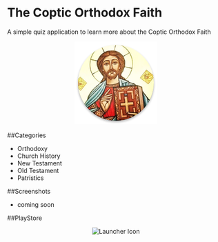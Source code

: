# The Coptic Orthodox Faith
A simple quiz application to learn more about the Coptic Orthodox Faith

<p align="center">
  <img src="https://github.com/AbanoubG/thecopticorthodoxfaith/blob/master/app/src/main/res/mipmap-xxxhdpi/ic_launcher.png" alt="Launcher Icon"/>
</p>

##Categories
- Orthodoxy
- Church History
- New Testament
- Old Testament
- Patristics

##Screenshots
- coming soon 

##PlayStore 
<p align="center">
  <img src="https://play.google.com/intl/en_us/badges/images/generic/en_badge_web_generic.png" alt="Launcher Icon"/>
</p>

